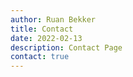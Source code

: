 ```yaml
---
author: Ruan Bekker
title: Contact
date: 2022-02-13
description: Contact Page
contact: true
---
```

